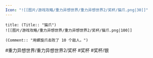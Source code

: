 ```yaml
---
Icon: "![[图片/游戏攻略/重力异想世界/重力异想世界2/奖杯/猫爪.png|30]]"
---
```

```ad-common-silver-trophy
title: (Title:: "猫爪")
![[图片/游戏攻略/重力异想世界/重力异想世界2/奖杯/猫爪.png|100]]

(Comment:: "用螺旋爪击败了 10 个敌人。")
```

#重力异想世界/重力异想世界2/奖杯 #奖杯 #奖杯/银
